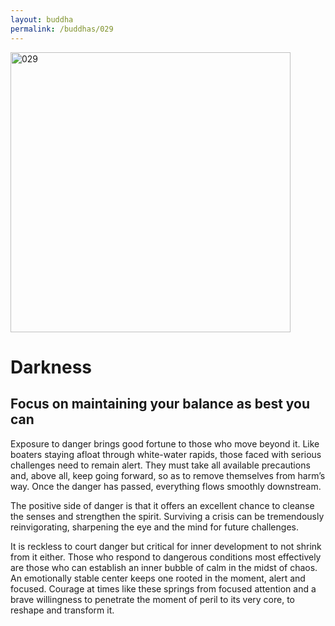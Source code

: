 ```yaml
---
layout: buddha
permalink: /buddhas/029
---
```


<div class="uk-text-center">
<img src="{{"/assets/img/buddhas/buddha-029.jpg" | relative_url}}" alt="029"  width="448" height="448"></div>

# Darkness

## Focus on maintaining your balance as best you can



Exposure to danger brings good fortune to those who move beyond it. Like boaters staying afloat through white-water rapids, those faced with serious challenges need to remain alert. They must take all available precautions and, above all, keep going forward, so as to remove themselves from harm’s way. Once the danger has passed, everything flows smoothly downstream.

The positive side of danger is that it offers an excellent chance to cleanse the senses and strengthen the spirit. Surviving a crisis can be tremendously reinvigorating, sharpening the eye and the mind for future challenges.

It is reckless to court danger but critical for inner development to not shrink from it either. Those who respond to dangerous conditions most effectively are those who can establish an inner bubble of calm in the midst of chaos. An emotionally stable center keeps one rooted in the moment, alert and focused. Courage at times like these springs from focused attention and a brave willingness to penetrate the moment of peril to its very core, to reshape and transform it.
